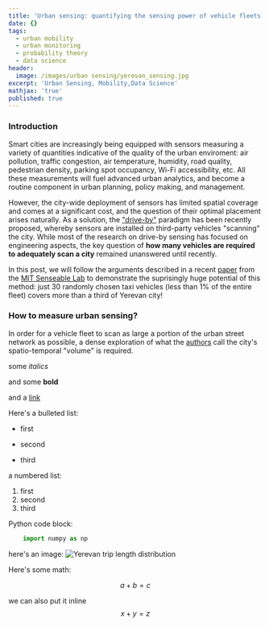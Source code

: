 ```yaml
---
title: 'Urban sensing: quantifying the sensing power of vehicle fleets'
date: {}
tags:
  - urban mobility
  - urban monitoring
  - probability theory
  - data science
header:
  image: /images/urban sensing/yerevan_sensing.jpg
excerpt: 'Urban Sensing, Mobility,Data Science'
mathjax: 'true'
published: true
---
```


### Introduction

Smart cities are increasingly being equipped with sensors measuring a variety of quantities indicative of the quality of the urban enviroment: air pollution, traffic congestion, air temperature, humidity, road quality, pedestrian density, parking spot occupancy, Wi-Fi accessibility, etc. All these measurements will fuel advanced urban analytics, and become a routine component in urban planning, policy making, and management.

However, the city-wide deployment of sensors has limited spatial coverage and comes at a significant cost, and the question of their optimal placement arises naturally. As a solution, the ["drive-by"](http://nrlweb.cs.ucla.edu/nrlweb/publication/download/498/vsnsurvey10.pdf) paradigm has been recently proposed, whereby sensors are installed on third-party vehicles "scanning" the city. While most of the research on drive-by sensing has focused on engineering aspects, the key question of **how many vehicles are required to adequately scan a city** remained unanswered until recently.

In this post, we will follow the arguments described in a recent [paper](https://www.pnas.org/content/116/26/12752) from the [MIT Senseable Lab](http://senseable.mit.edu/) to demonstrate the suprisingly huge potential of this method: just 30 randomly chosen taxi vehicles (less than 1% of the entire fleet) covers more than a third of Yerevan city!

### How to measure urban sensing?

In order for a vehicle fleet to scan as large a portion of the urban street network as possible, a dense exploration of what the [authors](https://www.pnas.org/content/116/26/12752) call the city's spatio-temporal "volume" is required. 


some *italics*

and some **bold** 

and a [link](https://docs.scipy.org/doc/scipy/reference/generated/scipy.stats.gamma.html)

Here's a bulleted list:

* first 
+ second
- third

a numbered list:
1. first
2. second
3. third

Python code block:
```python
    import numpy as np

```

here's an image:
<img src="{{ site.url }}{{ site.baseurl }}/images/urban sensing/Yerevan_trip_length_distribution.jpg" alt="Yerevan trip length distribution">

Here's some math:

$$a + b = c$$

we can also put it inline $$x+y=z$$
